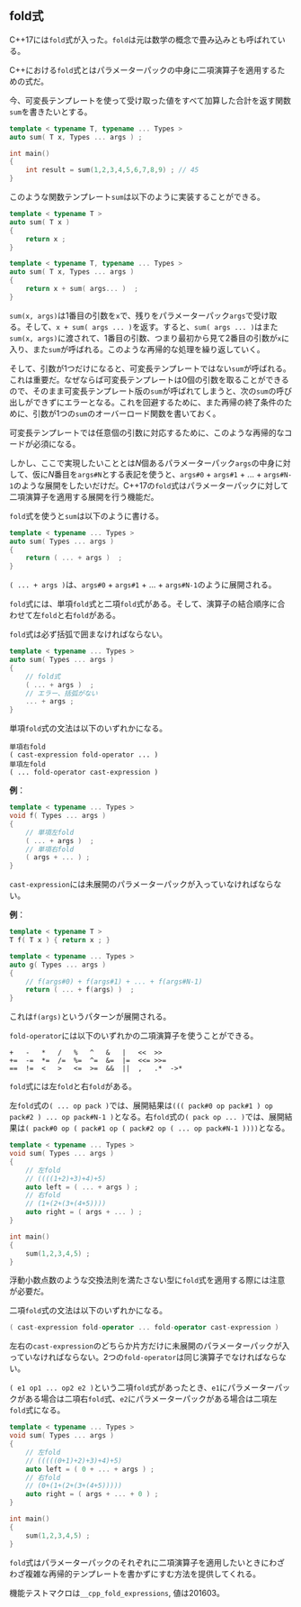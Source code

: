## fold式

C++17には`fold`式が入った。`fold`は元は数学の概念で畳み込みとも呼ばれている。

C++における`fold`式とはパラメーターパックの中身に二項演算子を適用するための式だ。

今、可変長テンプレートを使って受け取った値をすべて加算した合計を返す関数`sum`を書きたいとする。

~~~cpp
template < typename T, typename ... Types >
auto sum( T x, Types ... args ) ;

int main()
{
    int result = sum(1,2,3,4,5,6,7,8,9) ; // 45
}
~~~

このような関数テンプレート`sum`は以下のように実装することができる。

~~~cpp
template < typename T >
auto sum( T x )
{
    return x ;
}

template < typename T, typename ... Types >
auto sum( T x, Types ... args )
{
    return x + sum( args... )  ;
}
~~~

`sum(x, args)`は1番目の引数を`x`で、残りをパラメーターパック`args`で受け取る。そして、`x + sum( args ... )`を返す。すると、`sum( args ... )`はまた`sum(x, args)`に渡されて、1番目の引数、つまり最初から見て2番目の引数が`x`に入り、また`sum`が呼ばれる。このような再帰的な処理を繰り返していく。

そして、引数が1つだけになると、可変長テンプレートではない`sum`が呼ばれる。これは重要だ。なぜならば可変長テンプレートは0個の引数を取ることができるので、そのまま可変長テンプレート版の`sum`が呼ばれてしまうと、次の`sum`の呼び出しができずにエラーとなる。これを回避するために、また再帰の終了条件のために、引数が1つの`sum`のオーバーロード関数を書いておく。

可変長テンプレートでは任意個の引数に対応するために、このような再帰的なコードが必須になる。

しかし、ここで実現したいこととは$N$個あるパラメーターパック`args`の中身に対して、仮に$N$番目を`args#N`とする表記を使うと、`args#0` + `args#1` + ... + `args#N-1`のような展開をしたいだけだ。C++17の`fold`式はパラメーターパックに対して二項演算子を適用する展開を行う機能だ。

`fold`式を使うと`sum`は以下のように書ける。

~~~cpp
template < typename ... Types >
auto sum( Types ... args )
{
    return ( ... + args )  ;
}
~~~

`( ... + args )`は、`args#0` + `args#1` + ... + `args#N-1`のように展開される。

`fold`式には、単項`fold`式と二項`fold`式がある。そして、演算子の結合順序に合わせて左`fold`と右`fold`がある。

`fold`式は必ず括弧で囲まなければならない。

~~~cpp
template < typename ... Types >
auto sum( Types ... args )
{
    // fold式
    ( ... + args )  ;
    // エラー、括弧がない
    ... + args ;
}
~~~

単項`fold`式の文法は以下のいずれかになる。


~~~
単項右fold
( cast-expression fold-operator ... )
単項左fold
( ... fold-operator cast-expression )
~~~

__例__：

~~~cpp
template < typename ... Types >
void f( Types ... args )
{
    // 単項左fold
    ( ... + args )  ;
    // 単項右fold
    ( args + ... ) ;
}
~~~

`cast-expression`には未展開のパラメーターパックが入っていなければならない。

__例__：

~~~c++
template < typename T >
T f( T x ) { return x ; }

template < typename ... Types >
auto g( Types ... args )
{
    // f(args#0) + f(args#1) + ... + f(args#N-1)
    return ( ... + f(args) )  ;
}
~~~

これは`f(args)`というパターンが展開される。

`fold-operator`には以下のいずれかの二項演算子を使うことができる。


~~~
+   -   *   /   %   ^   &   |   <<  >>
+=  -=  *=  /=  %=  ^=  &=  |=  <<= >>=
==  !=  <   >   <=  >=  &&  ||  ,   .*  ->*
~~~

`fold`式には左`fold`と右`fold`がある。

左`fold`式の`( ... op pack )`では、展開結果は`((( pack#0 op pack#1 ) op pack#2 ) ... op pack#N-1 )`となる。右`fold`式の`( pack op ... )`では、展開結果は`( pack#0 op ( pack#1 op ( pack#2 op ( ... op pack#N-1 ))))`となる。

~~~cpp
template < typename ... Types >
void sum( Types ... args )
{
    // 左fold
    // ((((1+2)+3)+4)+5)
    auto left = ( ... + args ) ;
    // 右fold
    // (1+(2+(3+(4+5))))
    auto right = ( args + ... ) ;
}

int main()
{
    sum(1,2,3,4,5) ;
}
~~~

浮動小数点数のような交換法則を満たさない型に`fold`式を適用する際には注意が必要だ。


二項`fold`式の文法は以下のいずれかになる。

~~~c++
( cast-expression fold-operator ... fold-operator cast-expression )
~~~

左右の`cast-expression`のどちらか片方だけに未展開のパラメーターパックが入っていなければならない。2つの`fold-operator`は同じ演算子でなければならない。


`( e1 op1 ... op2 e2 )`という二項`fold`式があったとき、`e1`にパラメーターパックがある場合は二項右`fold`式、`e2`にパラメーターパックがある場合は二項左`fold`式になる。


~~~cpp
template < typename ... Types >
void sum( Types ... args )
{
    // 左fold
    // (((((0+1)+2)+3)+4)+5)
    auto left = ( 0 + ... + args ) ;
    // 右fold
    // (0+(1+(2+(3+(4+5)))))
    auto right = ( args + ... + 0 ) ;
}

int main()
{
    sum(1,2,3,4,5) ;
}
~~~

`fold`式はパラメーターパックのそれぞれに二項演算子を適用したいときにわざわざ複雑な再帰的テンプレートを書かずにすむ方法を提供してくれる。

機能テストマクロは`__cpp_fold_expressions`, 値は201603。
